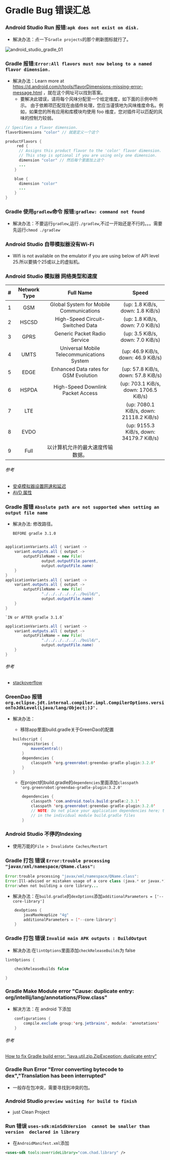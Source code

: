 Gradle Bug 错误汇总
==============================

###   Android Studio Run 报错:`apk does not exist on disk.`

- 解决办法：点一下`Gradle projects`的那个刷新图标就行了。

![android_studio_gradle_01](/images/android_studio_gradle_01.png "android_studio_gradle_01")

### Gradle 报错:`Error:All flavors must now belong to a named flavor dimension.`

- 解决办法：Learn more at https://d.android.com/r/tools/flavorDimensions-missing-error-message.html ，就在这个网址可以找到答案。
    - 要解决此错误，请将每个风味分配至一个给定维度，如下面的示例中所示。 由于依赖项匹配现在由插件处理，您应当谨慎地为风味维度命名。例如，如果您的所有应用和库模块均使用 foo 维度，您对插件可以匹配的风味的控制力较弱。

```java
// Specifies a flavor dimension.
flavorDimensions "color" // 就是定义一个这个

productFlavors {
     red {
      // Assigns this product flavor to the 'color' flavor dimension.
      // This step is optional if you are using only one dimension.
      dimension "color" // 然后每个里面加上这个
      ...
    }

    blue {
      dimension "color"
      ...
    }
}

```

###  Gradle 使用`gradlew`命令 报错:`gradlew: command not found`

- 解决办法：不要运行`gradlew`,运行`./gradlew`,不过一开始还是不行的。。。需要先运行`chmod ./gradlew`

### Android Studio 自带模拟器没有Wi-Fi

- Wifi is not available on the emulator if you are using below of API level 25.所以要搞个25或以上的虚拟机。

### Android Studio 模拟器 网络类型和速度

|  # |  Network Type | Full Name                                  | Speed                                  |
|:-- |:--:           |:--:                                        |:---:                                   |
|  1 | GSM           | Global System for Mobile Communications    | (up: 1.8 KiB/s, down: 1.8 KiB/s)       |
|  2 | HSCSD         | High-Speed Circuit-Switched Data           | (up: 1.8 KiB/s, down: 7.0 KiB/s)       |
|  3 | GPRS          | Generic Packet Radio Service               | (up: 3.5 KiB/s, down: 7.0 KiB/s)       |
|  4 | UMTS          | Universal Mobile Telecommunications System | (up: 46.9 KiB/s, down: 46.9 KiB/s)     |
|  5 | EDGE          | Enhanced Data rates for GSM Evolution      | (up: 57.8 KiB/s, down: 57.8 KiB/s)     |
|  6 | HSPDA         | High-Speed Downlink Packet Access          | (up: 703.1 KiB/s, down: 1706.5 KiB/s)  |
|  7 | LTE           |                                            | (up: 7080.1 KiB/s, down: 21118.2 KiB/s)|
|  8 | EVDO          |                                            | (up: 9155.3 KiB/s, down: 34179.7 KiB/s)|
|  9 | Full          | 以计算机允许的最大速度传输数据。               | |


###### 参考

- [安卓模拟器设置网速和延迟](https://blog.csdn.net/crazyman2010/article/details/53229520)
- [AVD 属性](https://developer.android.com/studio/run/managing-avds.html)

### Gradle 报错 `Absolute path are not supported when setting an output file name`

- 解决办法: 修改路径。

    `BEFORE gradle 3.1.0`
```java

applicationVariants.all { variant ->
    variant.outputs.all { output ->
        outputFileName = new File(
                output.outputFile.parent,
                output.outputFile.name)
    }
}
applicationVariants.all { variant ->
    variant.outputs.all { output ->
        outputFileName = new File(
                "./../../../../../build/",
                output.outputFile.name)
    }
}
```
    `IN or AFTER gradle 3.1.0`
```java
applicationVariants.all { variant ->
    variant.outputs.all { output ->
        outputFileName = new File(
                "./../../../../../build/",
                output.outputFile.name)
    }
}
```

######  参考

- [stackoverflow](https://stackoverflow.com/questions/49530142/android-studio-3-1-buildgradle3-1-0-absolute-path-are-not-supported-when-se)

### GreenDao 报错 `org.eclipse.jdt.internal.compiler.impl.CompilerOptions.versionToJdkLevel(Ljava/lang/Object;)J'.`

- 解决办法：

    - 移除app里面build.gradle关于GreenDao的配置

    ```java
    buildscript {
        repositories {
            mavenCentral()
        }
        dependencies {
            classpath 'org.greenrobot:greendao-gradle-plugin:3.2.0'
        }
    }
    ```
    - 在project的build.gradle的`dependencies`里面添加`classpath 'org.greenrobot:greendao-gradle-plugin:3.2.0'`
    ```java
        dependencies {
            classpath 'com.android.tools.build:gradle:2.3.1'
            classpath 'org.greenrobot:greendao-gradle-plugin:3.2.0'
            // NOTE: Do not place your application dependencies here; they belong
            // in the individual module build.gradle files
        }
    ```
### Android Studio 不停的Indexing

- 使用万能的`File > Invalidate Caches/Restart`

### Gradle 打包 错误 `Error:trouble processing "javax/xml/namespace/QName.class":`

```java
Error:trouble processing "javax/xml/namespace/QName.class":
Error:Ill-advised or mistaken usage of a core class (java.* or javax.*)
Error:when not building a core library...
```

- 解决办法：在`build.gradle`的`dexOptions`添加`additionalParameters = ['--core-library']`

```java
    dexOptions {
        javaMaxHeapSize "4g"
        additionalParameters = ['--core-library']
    }
```

### Gradle 打包 错误 `Invalid main APK outputs : BuildOutput`

- 解决办法:在`lintOptions`里面添加`checkReleaseBuilds`为 false

```java
lintOptions { 

    checkReleaseBuilds false

}
```

### Gradle Make Module error "Cause: duplicate entry: org/intellij/lang/annotations/Flow.class"

- 解决方法：在 android 下添加

```java
    configurations {
        compile.exclude group:'org.jetbrains', module: 'annotations'
    }
```

###### 参考

[How to fix Gradle build error: “java.util.zip.ZipException: duplicate entry”](https://medium.com/@terrakok/how-to-fix-gradle-build-error-java-util-zip-zipexception-duplicate-entry-83d102038056)

### Gradle Run Error "Error converting bytecode to dex","Translation has been interrupted"

- 一般存在包冲突，需要寻找到冲突的包。

### Android Studio `preview waiting for build to finish`

- just Clean Project

### Run 错误 `uses-sdk:minSdkVersion  cannot be smaller than version  declared in library`

- 在`AndroidManifest.xml`添加

```xml
<uses-sdk tools:overrideLibrary="com.chad.library" />
```
